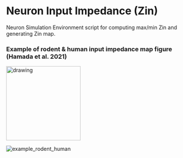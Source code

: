 # Neuron Input Impedance (Zin)

Neuron Simulation Environment script for computing max/min Zin and generating Zin map. 


### Example of rodent & human input impedance map figure (Hamada et al. 2021)

<img src="https://user-images.githubusercontent.com/42112716/117575320-92aeee00-b0e1-11eb-91b1-19e1c143e5dd.png" alt="drawing" width="200"/>

![example_rodent_human](https://user-images.githubusercontent.com/42112716/117575320-92aeee00-b0e1-11eb-91b1-19e1c143e5dd.png)

